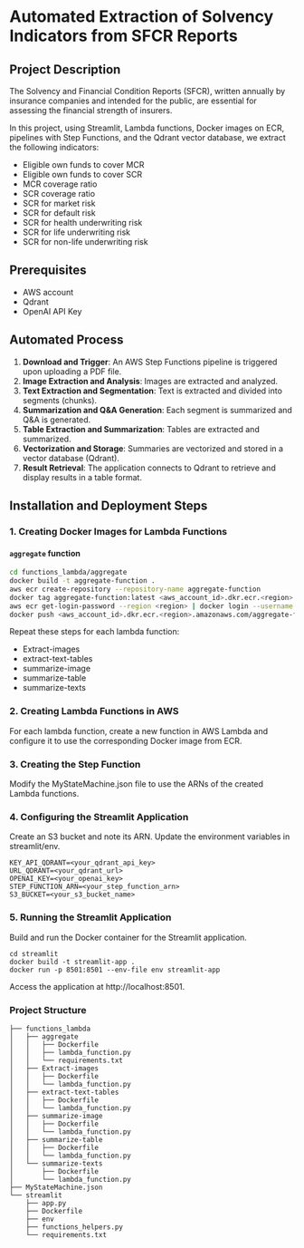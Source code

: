 # Automated Extraction of Solvency Indicators from SFCR Reports

## Project Description

The Solvency and Financial Condition Reports (SFCR), written annually by insurance companies and intended for the public, are essential for assessing the financial strength of insurers.

In this project, using Streamlit, Lambda functions, Docker images on ECR, pipelines with Step Functions, and the Qdrant vector database, we extract the following indicators:

- Eligible own funds to cover MCR
- Eligible own funds to cover SCR
- MCR coverage ratio
- SCR coverage ratio
- SCR for market risk
- SCR for default risk
- SCR for health underwriting risk
- SCR for life underwriting risk
- SCR for non-life underwriting risk

## Prerequisites

- AWS account
- Qdrant
- OpenAI API Key

## Automated Process

1. **Download and Trigger**: An AWS Step Functions pipeline is triggered upon uploading a PDF file.
2. **Image Extraction and Analysis**: Images are extracted and analyzed.
3. **Text Extraction and Segmentation**: Text is extracted and divided into segments (chunks).
4. **Summarization and Q&A Generation**: Each segment is summarized and Q&A is generated.
5. **Table Extraction and Summarization**: Tables are extracted and summarized.
6. **Vectorization and Storage**: Summaries are vectorized and stored in a vector database (Qdrant).
7. **Result Retrieval**: The application connects to Qdrant to retrieve and display results in a table format.

## Installation and Deployment Steps

### 1. Creating Docker Images for Lambda Functions

#### `aggregate` function

```bash
cd functions_lambda/aggregate
docker build -t aggregate-function .
aws ecr create-repository --repository-name aggregate-function
docker tag aggregate-function:latest <aws_account_id>.dkr.ecr.<region>.amazonaws.com/aggregate-function:latest
aws ecr get-login-password --region <region> | docker login --username AWS --password-stdin <aws_account_id>.dkr.ecr.<region>.amazonaws.com
docker push <aws_account_id>.dkr.ecr.<region>.amazonaws.com/aggregate-function:latest
```

Repeat these steps for each lambda function:

- Extract-images
- extract-text-tables
- summarize-image
- summarize-table
- summarize-texts
### 2. Creating Lambda Functions in AWS
For each lambda function, create a new function in AWS Lambda and configure it to use the corresponding Docker image from ECR.

### 3. Creating the Step Function
Modify the MyStateMachine.json file to use the ARNs of the created Lambda functions.

### 4. Configuring the Streamlit Application
Create an S3 bucket and note its ARN. Update the environment variables in streamlit/env.

```
KEY_API_QDRANT=<your_qdrant_api_key>
URL_QDRANT=<your_qdrant_url>
OPENAI_KEY=<your_openai_key>
STEP_FUNCTION_ARN=<your_step_function_arn>
S3_BUCKET=<your_s3_bucket_name>
```
### 5. Running the Streamlit Application
Build and run the Docker container for the Streamlit application.
```
cd streamlit
docker build -t streamlit-app .
docker run -p 8501:8501 --env-file env streamlit-app
```
Access the application at http://localhost:8501.

### Project Structure
```
├── functions_lambda
│   ├── aggregate
│   │   ├── Dockerfile
│   │   ├── lambda_function.py
│   │   └── requirements.txt
│   ├── Extract-images
│   │   ├── Dockerfile
│   │   └── lambda_function.py
│   ├── extract-text-tables
│   │   ├── Dockerfile
│   │   └── lambda_function.py
│   ├── summarize-image
│   │   ├── Dockerfile
│   │   └── lambda_function.py
│   ├── summarize-table
│   │   ├── Dockerfile
│   │   └── lambda_function.py
│   └── summarize-texts
│       ├── Dockerfile
│       └── lambda_function.py
├── MyStateMachine.json
└── streamlit
    ├── app.py
    ├── Dockerfile
    ├── env
    ├── functions_helpers.py
    └── requirements.txt

```



